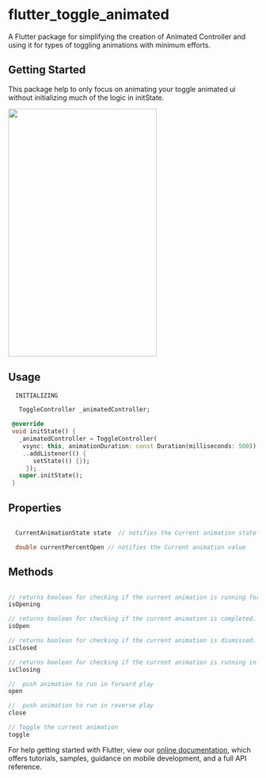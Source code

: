 # flutter_toggle_animated

A Flutter package for simplifying the creation of Animated Controller and using it for types of toggling animations with minimum efforts.

## Getting Started

This package help to only focus on animating your toggle animated ui without initializing much of the logic in initState.

<img src='gs://murgas-a74ff.appspot.com/github/animate.gif' width='300' height='500' >


## Usage
 ```dart
   INITIALIZING

    ToggleController _animatedController;

  @override
  void initState() {
    _animatedController = ToggleController(
     vsync: this, animationDuration: const Duration(milliseconds: 500))
     ..addListener(() {
        setState(() {});
      });
    super.initState();
  }

 ```

 ## Properties
```dart

  CurrentAnimationState state  // notifies the Current animation state

  double currentPercentOpen // notifies the Current animation value

```
## Methods

```dart

// returns boolean for checking if the current animation is running forward.
isOpening   

// returns boolean for checking if the current animation is completed.
isOpen  

// returns boolean for checking if the current animation is dismissed.
isClosed

// returns boolean for checking if the current animation is running in reverse direction.
isClosing

//  push animation to run in forward play
open

//  push animation to run in reverse play
close

// Toggle the current animation
toggle

```








For help getting started with Flutter, view our 
[online documentation](https://flutter.dev/docs), which offers tutorials, 
samples, guidance on mobile development, and a full API reference.
